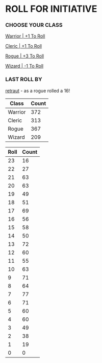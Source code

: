 # ROLL FOR INITIATIVE
### CHOOSE YOUR CLASS

[Warrior | +1 To Roll](https://github.com/benjaminsampica/benjaminsampica/issues/new?title=roll%7Cwarrior&body=Just+click+%27Submit+new+issue%27.)

[Cleric | +1 To Roll](https://github.com/benjaminsampica/benjaminsampica/issues/new?title=roll%7Ccleric&body=Just+click+%27Submit+new+issue%27.)

[Rogue | +3 To Roll](https://github.com/benjaminsampica/benjaminsampica/issues/new?title=roll%7Crogue&body=Just+click+%27Submit+new+issue%27.)

[Wizard | -1 To Roll](https://github.com/benjaminsampica/benjaminsampica/issues/new?title=roll%7Cwizard&body=Just+click+%27Submit+new+issue%27.)
### LAST ROLL BY
[retraut](https://www.github.com/retraut) - as a rogue rolled a 16!

|Class|Count|
|-|-|
|Warrior|372|
|Cleric|313|
|Rogue|367|
|Wizard|209|

|Roll|Count|
|-|-|
|23|16
|22|27
|21|63
|20|63
|19|49
|18|51
|17|69
|16|56
|15|58
|14|50
|13|72
|12|60
|11|55
|10|63
|9|71
|8|64
|7|77
|6|71
|5|60
|4|60
|3|49
|2|38
|1|19
|0|0

